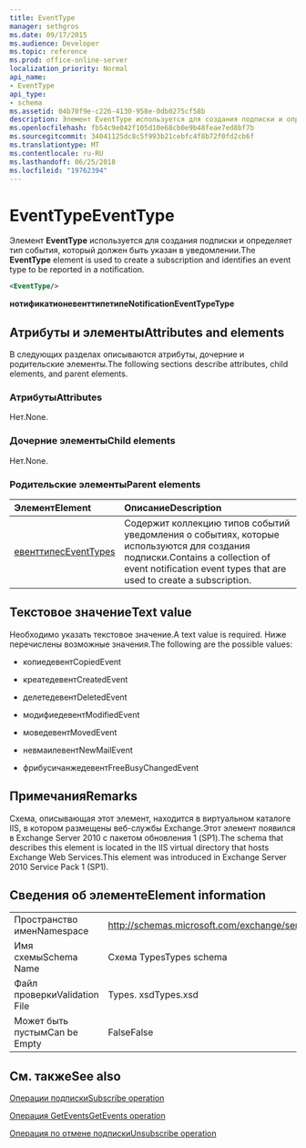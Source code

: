 ```yaml
---
title: EventType
manager: sethgros
ms.date: 09/17/2015
ms.audience: Developer
ms.topic: reference
ms.prod: office-online-server
localization_priority: Normal
api_name:
- EventType
api_type:
- schema
ms.assetid: 04b70f9e-c226-4130-958e-0db0275cf58b
description: Элемент EventType используется для создания подписки и определяет тип события, который должен быть указан в уведомлении.
ms.openlocfilehash: fb54c9e042f105d10e68cb0e9b48feae7ed8bf7b
ms.sourcegitcommit: 34041125dc8c5f993b21cebfc4f8b72f0fd2cb6f
ms.translationtype: MT
ms.contentlocale: ru-RU
ms.lasthandoff: 06/25/2018
ms.locfileid: "19762394"
---
```

# <a name="eventtype"></a><span data-ttu-id="dda97-103">EventType</span><span class="sxs-lookup"><span data-stu-id="dda97-103">EventType</span></span>

<span data-ttu-id="dda97-104">Элемент **EventType** используется для создания подписки и определяет тип события, который должен быть указан в уведомлении.</span><span class="sxs-lookup"><span data-stu-id="dda97-104">The **EventType** element is used to create a subscription and identifies an event type to be reported in a notification.</span></span> 
  
```xml
<EventType/>
```

 <span data-ttu-id="dda97-105">**нотификатионевенттипетипе**</span><span class="sxs-lookup"><span data-stu-id="dda97-105">**NotificationEventTypeType**</span></span>
## <a name="attributes-and-elements"></a><span data-ttu-id="dda97-106">Атрибуты и элементы</span><span class="sxs-lookup"><span data-stu-id="dda97-106">Attributes and elements</span></span>

<span data-ttu-id="dda97-107">В следующих разделах описываются атрибуты, дочерние и родительские элементы.</span><span class="sxs-lookup"><span data-stu-id="dda97-107">The following sections describe attributes, child elements, and parent elements.</span></span>
  
### <a name="attributes"></a><span data-ttu-id="dda97-108">Атрибуты</span><span class="sxs-lookup"><span data-stu-id="dda97-108">Attributes</span></span>

<span data-ttu-id="dda97-109">Нет.</span><span class="sxs-lookup"><span data-stu-id="dda97-109">None.</span></span>
  
### <a name="child-elements"></a><span data-ttu-id="dda97-110">Дочерние элементы</span><span class="sxs-lookup"><span data-stu-id="dda97-110">Child elements</span></span>

<span data-ttu-id="dda97-111">Нет.</span><span class="sxs-lookup"><span data-stu-id="dda97-111">None.</span></span>
  
### <a name="parent-elements"></a><span data-ttu-id="dda97-112">Родительские элементы</span><span class="sxs-lookup"><span data-stu-id="dda97-112">Parent elements</span></span>

|<span data-ttu-id="dda97-113">**Элемент**</span><span class="sxs-lookup"><span data-stu-id="dda97-113">**Element**</span></span>|<span data-ttu-id="dda97-114">**Описание**</span><span class="sxs-lookup"><span data-stu-id="dda97-114">**Description**</span></span>|
|:-----|:-----|
|[<span data-ttu-id="dda97-115">евенттипес</span><span class="sxs-lookup"><span data-stu-id="dda97-115">EventTypes</span></span>](eventtypes.md) <br/> |<span data-ttu-id="dda97-116">Содержит коллекцию типов событий уведомления о событиях, которые используются для создания подписки.</span><span class="sxs-lookup"><span data-stu-id="dda97-116">Contains a collection of event notification event types that are used to create a subscription.</span></span>  <br/> |
   
## <a name="text-value"></a><span data-ttu-id="dda97-117">Текстовое значение</span><span class="sxs-lookup"><span data-stu-id="dda97-117">Text value</span></span>

<span data-ttu-id="dda97-118">Необходимо указать текстовое значение.</span><span class="sxs-lookup"><span data-stu-id="dda97-118">A text value is required.</span></span> <span data-ttu-id="dda97-119">Ниже перечислены возможные значения.</span><span class="sxs-lookup"><span data-stu-id="dda97-119">The following are the possible values:</span></span>
  
- <span data-ttu-id="dda97-120">копиедевент</span><span class="sxs-lookup"><span data-stu-id="dda97-120">CopiedEvent</span></span>
    
- <span data-ttu-id="dda97-121">креатедевент</span><span class="sxs-lookup"><span data-stu-id="dda97-121">CreatedEvent</span></span>
    
- <span data-ttu-id="dda97-122">делетедевент</span><span class="sxs-lookup"><span data-stu-id="dda97-122">DeletedEvent</span></span>
    
- <span data-ttu-id="dda97-123">модифиедевент</span><span class="sxs-lookup"><span data-stu-id="dda97-123">ModifiedEvent</span></span>
    
- <span data-ttu-id="dda97-124">моведевент</span><span class="sxs-lookup"><span data-stu-id="dda97-124">MovedEvent</span></span>
    
- <span data-ttu-id="dda97-125">невмаилевент</span><span class="sxs-lookup"><span data-stu-id="dda97-125">NewMailEvent</span></span>
    
- <span data-ttu-id="dda97-126">фрибусичанжедевент</span><span class="sxs-lookup"><span data-stu-id="dda97-126">FreeBusyChangedEvent</span></span>
    
## <a name="remarks"></a><span data-ttu-id="dda97-127">Примечания</span><span class="sxs-lookup"><span data-stu-id="dda97-127">Remarks</span></span>

<span data-ttu-id="dda97-128">Схема, описывающая этот элемент, находится в виртуальном каталоге IIS, в котором размещены веб-службы Exchange.Этот элемент появился в Exchange Server 2010 с пакетом обновления 1 (SP1).</span><span class="sxs-lookup"><span data-stu-id="dda97-128">The schema that describes this element is located in the IIS virtual directory that hosts Exchange Web Services.This element was introduced in Exchange Server 2010 Service Pack 1 (SP1).</span></span>
  
## <a name="element-information"></a><span data-ttu-id="dda97-129">Сведения об элементе</span><span class="sxs-lookup"><span data-stu-id="dda97-129">Element information</span></span>

|||
|:-----|:-----|
|<span data-ttu-id="dda97-130">Пространство имен</span><span class="sxs-lookup"><span data-stu-id="dda97-130">Namespace</span></span>  <br/> |http://schemas.microsoft.com/exchange/services/2006/types  <br/> |
|<span data-ttu-id="dda97-131">Имя схемы</span><span class="sxs-lookup"><span data-stu-id="dda97-131">Schema Name</span></span>  <br/> |<span data-ttu-id="dda97-132">Схема Types</span><span class="sxs-lookup"><span data-stu-id="dda97-132">Types schema</span></span>  <br/> |
|<span data-ttu-id="dda97-133">Файл проверки</span><span class="sxs-lookup"><span data-stu-id="dda97-133">Validation File</span></span>  <br/> |<span data-ttu-id="dda97-134">Types. xsd</span><span class="sxs-lookup"><span data-stu-id="dda97-134">Types.xsd</span></span>  <br/> |
|<span data-ttu-id="dda97-135">Может быть пустым</span><span class="sxs-lookup"><span data-stu-id="dda97-135">Can be Empty</span></span>  <br/> |<span data-ttu-id="dda97-136">False</span><span class="sxs-lookup"><span data-stu-id="dda97-136">False</span></span>  <br/> |
   
## <a name="see-also"></a><span data-ttu-id="dda97-137">См. также</span><span class="sxs-lookup"><span data-stu-id="dda97-137">See also</span></span>



[<span data-ttu-id="dda97-138">Операции подписки</span><span class="sxs-lookup"><span data-stu-id="dda97-138">Subscribe operation</span></span>](subscribe-operation.md)
  
[<span data-ttu-id="dda97-139">Операция GetEvents</span><span class="sxs-lookup"><span data-stu-id="dda97-139">GetEvents operation</span></span>](getevents-operation.md)
  
[<span data-ttu-id="dda97-140">Операция по отмене подписки</span><span class="sxs-lookup"><span data-stu-id="dda97-140">Unsubscribe operation</span></span>](unsubscribe-operation.md)

